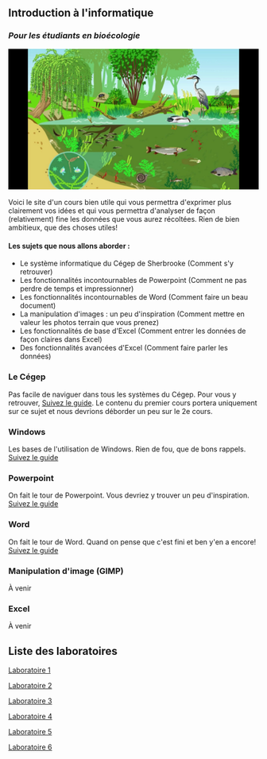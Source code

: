 ## Introduction à l'informatique
### _Pour les étudiants en bioécologie_

![Introduction](/images/banniere.jpeg)

Voici le site d'un cours bien utile qui vous permettra d'exprimer plus clairement vos idées et qui vous permettra d'analyser de façon (relativement) fine les données que vous aurez récoltées. Rien  de bien ambitieux, que des choses utiles!

#### Les sujets que nous allons aborder :
- Le système informatique du Cégep de Sherbrooke (Comment s'y retrouver) 
- Les fonctionnalités incontournables de Powerpoint (Comment ne pas perdre de temps et impressionner)
- Les fonctionnalités incontournables de Word (Comment faire un beau document)
- La manipulation d'images : un peu d'inspiration (Comment mettre en valeur les photos terrain que vous prenez)
- Les fonctionnalités de base d'Excel (Comment entrer les données de façon claires dans Excel)
- Des fonctionnalités avancées d'Excel (Comment faire parler les données)

### Le Cégep
Pas facile de naviguer dans tous les systèmes du Cégep. Pour vous y retrouver, [Suivez le guide](/cegep/). Le contenu du premier cours portera uniquement sur ce sujet et nous devrions déborder un peu sur le 2e cours.

### Windows
Les bases de l'utilisation de Windows. Rien de fou, que de bons rappels. [Suivez le guide](/windows/)

### Powerpoint
On fait le tour de Powerpoint. Vous devriez y trouver un peu d'inspiration. [Suivez le guide](/powerpoint/)

### Word
On fait le tour de Word. Quand on pense que c'est fini et ben y'en a encore! [Suivez le guide](/word/)

### Manipulation d'image (GIMP)
À venir

### Excel
À venir

## Liste des laboratoires
[Laboratoire 1](/laboratoires/1)

[Laboratoire 2](/laboratoires/2)

[Laboratoire 3](/laboratoires/3)

[Laboratoire 4](/laboratoires/4)

[Laboratoire 5](/laboratoires/5)

[Laboratoire 6](/laboratoires/6)
